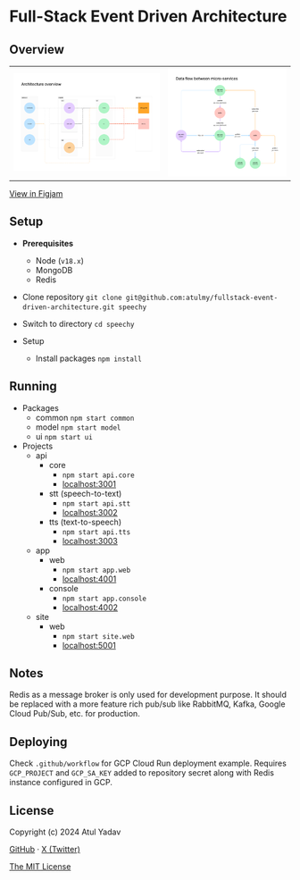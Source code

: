 # Full-Stack Event Driven Architecture

## Overview

<table>
  <tbody>
    <tr>
      <td>
        <img alt="Landing" src="https://raw.githubusercontent.com/atulmy/atulmy.github.io/master/images/fullstack-event-driven-architecture/architecture-overview.png" />
      </td>
      <td>
        <img alt="Landing" src="https://raw.githubusercontent.com/atulmy/atulmy.github.io/master/images/fullstack-event-driven-architecture/data-flow.png" />
      </td>
    </tr>
  </tbody>
</table>

[View in Figjam](https://www.figma.com/board/zCAWl74Q1a6bURhXyx2Pvc/fullstack-event-driven-architecture)

## Setup

- **Prerequisites**

  - Node (`v18.x`)
  - MongoDB
  - Redis

- Clone repository `git clone git@github.com:atulmy/fullstack-event-driven-architecture.git speechy`
- Switch to directory `cd speechy`
- Setup
  - Install packages `npm install`
 
## Running
- Packages
  - common `npm start common`
  - model `npm start model`
  - ui `npm start ui`
- Projects
  - api
    - core
      - `npm start api.core`
      - [localhost:3001](http://localhost:3001)
    - stt (speech-to-text)
      - `npm start api.stt`
      - [localhost:3002](http://localhost:3002)
    - tts (text-to-speech)
      - `npm start api.tts`
      - [localhost:3003](http://localhost:3003)
  - app
    - web
      - `npm start app.web`
      - [localhost:4001](http://localhost:4001)
    - console
      - `npm start app.console`
      - [localhost:4002](http://localhost:4002)
  - site
    - web
      - `npm start site.web`
      - [localhost:5001](http://localhost:5001)

## Notes
Redis as a message broker is only used for development purpose. It should be replaced with a more feature rich pub/sub like RabbitMQ, Kafka, Google Cloud Pub/Sub, etc. for production.

## Deploying

Check `.github/workflow` for GCP Cloud Run deployment example. Requires `GCP_PROJECT` and `GCP_SA_KEY` added to repository secret along with Redis instance configured in GCP.

## License

Copyright (c) 2024 Atul Yadav 

[GitHub](http://github.com/atulmy) · [X (Twitter)](https://x.com/atulmy)

[The MIT License](http://www.opensource.org/licenses/mit-license.php)
